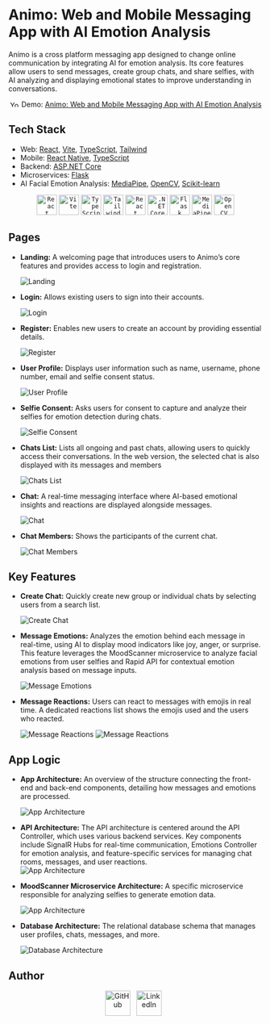 # Animo: Web and Mobile Messaging App with AI Emotion Analysis

Animo is a cross platform messaging app designed to change online communication by integrating AI for emotion analysis. Its core features allow users to send messages, create group chats, and share selfies, with AI analyzing and displaying emotional states to improve understanding in conversations.

<div align="center">
	<img src="./Media/youtube.svg" alt="YouTube Icon" style="width: 20px; height: 12px;" />
  <span>Demo: <a href="https://youtu.be/P04D65B8hx4">Animo: Web and Mobile Messaging App with AI Emotion Analysis</a></span>
</div>

## Tech Stack

- Web: [React](https://react.dev), [Vite](https://vitejs.dev), [TypeScript](https://www.typescriptlang.org), [Tailwind](https://tailwindcss.com)
- Mobile: [React Native](https://reactnative.dev), [TypeScript](https://www.typescriptlang.org)
- Backend: [ASP.NET Core](https://dotnet.microsoft.com/en-us/apps/aspnet)
- Microservices: [Flask](https://flask.palletsprojects.com/en/3.0.x/)
- AI Facial Emotion Analysis: [MediaPipe](https://ai.google.dev/edge/mediapipe/solutions/guide), [OpenCV](https://opencv.org/get-started/), [Scikit-learn](https://scikit-learn.org/stable/)

<div align="center">
	<code><img width="40" src="https://user-images.githubusercontent.com/25181517/183897015-94a058a6-b86e-4e42-a37f-bf92061753e5.png" alt="React" title="React"/></code>
	<code><img width="40" src="https://github-production-user-asset-6210df.s3.amazonaws.com/62091613/261395532-b40892ef-efb8-4b0e-a6b5-d1cfc2f3fc35.png" alt="Vite" title="Vite"/></code>
	<code><img width="40" src="https://user-images.githubusercontent.com/25181517/183890598-19a0ac2d-e88a-4005-a8df-1ee36782fde1.png" alt="TypeScript" title="TypeScript"/></code>
	<code><img width="40" src="https://user-images.githubusercontent.com/25181517/202896760-337261ed-ee92-4979-84c4-d4b829c7355d.png" alt="Tailwind CSS" title="Tailwind CSS"/></code>
	<code><img width="40" src="https://images-cdn.openxcell.com/wp-content/uploads/2024/07/25082439/reactnative-inner.svg" alt="React Native" title="React Native"/></code>
	<code><img width="40" src="https://user-images.githubusercontent.com/25181517/121405754-b4f48f80-c95d-11eb-8893-fc325bde617f.png" alt=".NET Core" title=".NET Core"/></code>
	<code><img width="40" src="https://user-images.githubusercontent.com/25181517/183423775-2276e25d-d43d-4e58-890b-edbc88e915f7.png" alt="Flask" title="Flask"/></code>
	<code><img width="40" src="https://viz.mediapipe.dev/logo.png" alt="MediaPipe" title="MediaPipe"/></code>
	<code><img width="40" src="https://upload.wikimedia.org/wikipedia/commons/thumb/3/32/OpenCV_Logo_with_text_svg_version.svg/1200px-OpenCV_Logo_with_text_svg_version.svg.png" alt="OpenCV" title="OpenCV"/></code>
</div>

## Pages

- **Landing:** A welcoming page that introduces users to Animo’s core features and provides access to login and registration.

  ![Landing](./Media/landing.png)

- **Login:** Allows existing users to sign into their accounts.

  ![Login](./Media/login.png)

- **Register:** Enables new users to create an account by providing essential details.

  ![Register](./Media/register.png)

- **User Profile:** Displays user information such as name, username, phone number, email and selfie consent status.

  ![User Profile](./Media/user-profile.png)

- **Selfie Consent:** Asks users for consent to capture and analyze their selfies for emotion detection during chats.

  ![Selfie Consent](./Media/selfie-consent.png)

- **Chats List:** Lists all ongoing and past chats, allowing users to quickly access their conversations. In the web version, the selected chat is also displayed with its messages and members

  ![Chats List](./Media/chats-list.png)

- **Chat:** A real-time messaging interface where AI-based emotional insights and reactions are displayed alongside messages.

  ![Chat](./Media/specific-chat.png)

- **Chat Members:** Shows the participants of the current chat.

  ![Chat Members](./Media/chat-members.png)

## Key Features

- **Create Chat:** Quickly create new group or individual chats by selecting users from a search list.

  ![Create Chat](./Media/create-chat.png)

- **Message Emotions:** Analyzes the emotion behind each message in real-time, using AI to display mood indicators like joy, anger, or surprise. This feature leverages the MoodScanner microservice to analyze facial emotions from user selfies and Rapid API for contextual emotion analysis based on message inputs.

  ![Message Emotions](./Media/message-emotions.png)

- **Message Reactions:** Users can react to messages with emojis in real time. A dedicated reactions list shows the emojis used and the users who reacted.

  ![Message Reactions](<./Media/message-reactions(edited).gif>)
  ![Message Reactions](./Media/message-reactions-list.png)

## App Logic

- **App Architecture:** An overview of the structure connecting the front-end and back-end components, detailing how messages and emotions are processed.

  ![App Architecture](./Media/animo_architecture.png)

- **API Architecture:** The API architecture is centered around the API Controller, which uses various backend services. Key components include SignalR Hubs for real-time communication, Emotions Controller for emotion analysis, and feature-specific services for managing chat rooms, messages, and user reactions.\
  ![App Architecture](./Media/backend_c4.png)

- **MoodScanner Microservice Architecture:** A specific microservice responsible for analyzing selfies to generate emotion data.

  ![App Architecture](./Media/moodscanner_c4.png)

- **Database Architecture:** The relational database schema that manages user profiles, chats, messages, and more.

  ![Database Architecture](./Media/database_design.png)

## Author

<div align="center">
  <a href="https://github.com/vagrosu"><img src="./Media/github.svg" alt="GitHub" style="width: 50px; height: 50px; margin-right: 8px; cursor: pointer"></a>
  <a href="https://www.linkedin.com/in/victorgrosu/"><img src="./Media/linkedin.svg" alt="LinkedIn" style="width: 50px; height: 50px; margin-right: 8px; cursor: pointer"></a>
</div>
